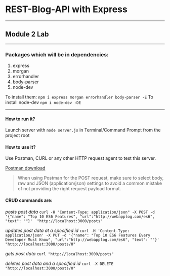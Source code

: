 # REST-Blog-API with Express
***
## Module 2 Lab
***
### Packages which will be in dependencies:

1. express 
2. morgan
3. errorhandler
4. body-parser
5. node-dev

To install them: `npm i express morgan errorhandler body-parser -E`
To install node-dev `npm i node-dev -DE`
***

#### How to run it?

Launch server with `node server.js` in Terminal/Command Prompt from the project root

#### How to use it?

Use Postman, CURL or any other HTTP request agent to test this server.

[Postman download](https://www.getpostman.com/apps)
> When using Postman for the POST request, make sure to select body, 
> raw and JSON (application/json) settings to avoid a common mistake 
> of not providing the right request payload format.

#### CRUD commands are:

*posts post data*
`curl -H "Content-Type: application/json" -X POST -d '{"name": "Top 10 ES6 Features", "url":"http://webapplog.com/es6", "text": ""}'  "http://localhost:3000/posts"`

*updates post data at a specified id*
`curl -H 'Content-Type: application/json' -X PUT -d '{"name": "Top 10 ES6 Features Every Developer Must Know", "url":"http://webapplog.com/es6", "text": ""}'  "http://localhost:3000/posts/0"`

*gets post data*
`curl "http://localhost:3000/posts"`

*deletes post data and a specified id*
`curl -X DELETE "http://localhost:3000/posts/0"`
